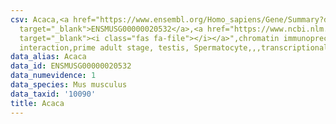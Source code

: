 ```yaml
---
csv: Acaca,<a href="https://www.ensembl.org/Homo_sapiens/Gene/Summary?db=core;g=ENSMUSG00000020532"
  target="_blank">ENSMUSG00000020532</a>,<a href="https://www.ncbi.nlm.nih.gov/pubmed/25450459"
  target="_blank"><i class="fas fa-file"></i></a>",chromatin immunoprecipitation assay,direct
  interaction,prime adult stage, testis, Spermatocyte,,,transcriptional regulation,
data_alias: Acaca
data_id: ENSMUSG00000020532
data_numevidence: 1
data_species: Mus musculus
data_taxid: '10090'
title: Acaca
---
```

